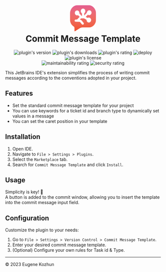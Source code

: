 <h1 align="center">
    <img src="src/main/resources/META-INF/pluginIcon.svg" width="84" height="84" alt="logo"/>
    <br/>
    Commit Message Template
</h1>

<p align="center">
    <a href="https://plugins.jetbrains.com/plugin/23100-commit-message-template" style="text-decoration: none">
        <img alt="plugin's version" src="https://img.shields.io/jetbrains/plugin/v/23100-commit-message-template"/>
    </a>
    <a href="https://plugins.jetbrains.com/plugin/23100-commit-message-template" style="text-decoration: none">
        <img alt="plugin's downloads" src="https://img.shields.io/jetbrains/plugin/d/23100-commit-message-template"/>
    </a>
    <a href="https://plugins.jetbrains.com/plugin/23100-commit-message-template" style="text-decoration: none">
        <img alt="plugin's rating" src="https://img.shields.io/jetbrains/plugin/r/stars/23100-commit-message-template"/>
    </a>
    <a href="https://github.com/EugeneKozhun/commit-message-template/actions/workflows/publish.yml" style="text-decoration: none">
        <img alt="deploy" src="https://img.shields.io/github/actions/workflow/status/EugeneKozhun/commit-message-template/publish.yml?label=deploy"/>
    </a>
    <a href="https://github.com/EugeneKozhun/commit-message-template/blob/main/LICENSE.md" style="text-decoration: none">
        <img alt="plugin's license" src="https://img.shields.io/github/license/EugeneKozhun/commit-message-template"/>
    </a>
    <br/>
    <a href="https://sonarcloud.io/project/overview?id=EugeneKozhun_commit-message-template" style="text-decoration: none">
        <img alt="maintainability rating" src="https://sonarcloud.io/api/project_badges/measure?project=EugeneKozhun_commit-message-template&metric=sqale_rating"/>
    </a>
    <a href="https://sonarcloud.io/project/overview?id=EugeneKozhun_commit-message-template" style="text-decoration: none">
        <img alt="security rating" src="https://sonarcloud.io/api/project_badges/measure?project=EugeneKozhun_commit-message-template&metric=security_rating"/>
    </a>
</p>

This JetBrains IDE's extension simplifies the process of writing commit messages according to the conventions adopted in
your project.

## Features

- Set the standard commit message template for your project
- You can use keywords for a ticket id and branch type to dynamically set values in a message
- You can set the caret position in your template

## Installation

1. Open IDE.
2. Navigate to `File > Settings > Plugins`.
3. Select the `Marketplace` tab.
4. Search for `Commit Message Template` and click `Install`.

## Usage

Simplicity is key! 🙂
<br/>
A button is added to the commit window, allowing you to insert the template into the commit message input field.

## Configuration

Customize the plugin to your needs:

1. Go to `File > Settings > Version Control > Commit Message Template`.
2. Enter your desired commit message template.
3. (Optional) Configure your own rules for Task id & Type.

---

© 2023 Eugene Kozhun
